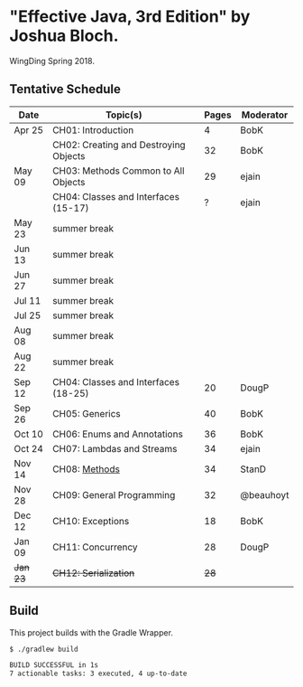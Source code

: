 # "Effective Java, 3rd Edition" by Joshua Bloch.

WingDing Spring 2018.

## Tentative Schedule

| Date       | Topic(s)                                | Pages  | Moderator |
|------------|-----------------------------------------|--------|-----------|
| Apr 25     | CH01:  Introduction                     |    4   | BobK      |
|            | CH02:  Creating and Destroying Objects  |   32   | BobK      |
| May 09     | CH03:  Methods Common to All Objects    |   29   | ejain     |
|            | CH04:  Classes and Interfaces (15-17)   |    ?   | ejain     |
| May 23     | summer break                            |        |           |
| Jun 13     | summer break                            |        |           |
| Jun 27     | summer break                            |        |           |
| Jul 11     | summer break                            |        |           |
| Jul 25     | summer break                            |        |           |
| Aug 08     | summer break                            |        |           |
| Aug 22     | summer break                            |        |           |
| Sep 12     | CH04:  Classes and Interfaces (18-25)   |   20   | DougP     |
| Sep 26     | CH05:  Generics                         |   40   | BobK      |
| Oct 10     | CH06:  Enums and Annotations            |   36   | BobK      |
| Oct 24     | CH07:  Lambdas and Streams              |   34   | ejain     |
| Nov 14     | CH08:  [Methods](docs/ch08.org)         |   34   | StanD     |
| Nov 28     | CH09:  General Programming              |   32   | @beauhoyt |
| Dec 12     | CH10:  Exceptions                       |   18   | BobK      |
| Jan 09     | CH11:  Concurrency                      |   28   | DougP     |
| ~~Jan 23~~ | ~~CH12:  Serialization~~                | ~~28~~ |           |

## Build

This project builds with the Gradle Wrapper.

```bash
$ ./gradlew build

BUILD SUCCESSFUL in 1s
7 actionable tasks: 3 executed, 4 up-to-date
```
